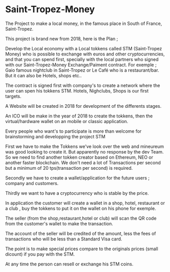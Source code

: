 # Saint-Tropez-Money

The Project to make a local money, in the famous place in South of France, Saint-Tropez.

This project is brand new from 2018, here is the Plan ; 

Develop the Local economy with a Local tokkens called STM (Saint-Tropez Money) who is possible to exchange with euros and other cryptocurrencies, and that you can spend first, specially with the local partners who signed with our Saint-Tropez-Money Exchange/Paiment contract. For exemple ; Gaio famous nightclub in Saint-Tropez or Le Café who is a restaurant/bar. But it can also be Hotels, shops etc..

The contract is signed first with company's to create a network where the user can spen his tokkens STM.
Hotels, Nighclubs, Shops is our first targets.

A Website will be created in 2018 for development of the differents stages.

An ICO will be make in the year of 2018 to create the tokkens, then the virtual/hardware wallet on an mobile or classic application.
 
Every people who want's to participate is more than welcome for brainstorming and developping the project STM

First we have to make the Tokkens we've look over the web and mineureum was good looking to create it.
But apparently no response by the dev Team. So we need to find another tokken creator based on Ethereum, NEO or another faster blockchain. We don't need a lot of Transactions per second but a minimum of 20 tps(transaction per second) is required.

Secondly we have to create a wallet/application for the future users ; company and customers.

Thirdly we want to have a cryptocurrency who is stable by the price.

In application the customer will create a wallet in a shop, hotel, restaurant or a club , buy the tokkens to put it on the wallet on his phone for exemple.

The seller (from the shop,restaurant,hotel or club) will scan the QR code from the customer's wallet to make the transaction.

The account of the seller will be credited of the amount, less the fees of transactions who will be less than a Standard Visa card.

The point is to make special prices compare to the originals prices (small dicount) if you pay with the STM.

At any time the person can resell or exchange his STM coins.
